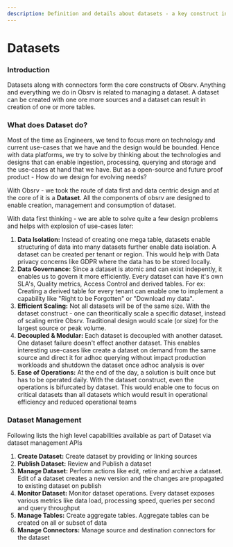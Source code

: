 ```yaml
---
description: Definition and details about datasets - a key construct in Obsrv
---
```


# Datasets

### Introduction

Datasets along with connectors form the core constructs of Obsrv. Anything and everything we do in Obsrv is related to managing a dataset. A dataset can be created with one ore more sources and a dataset can result in creation of one or more tables.

### What does Dataset do?

Most of the time as Engineers, we tend to focus more on technology and current use-cases that we have and the design would be bounded. Hence with data platforms, we try to solve by thinking about the technologies and designs that can enable ingestion, processing, querying and storage and the use-cases at hand that we have. But as a open-source and future proof product - How do we design for evolving needs?

With Obsrv - we took the route of data first and data centric design and at the core of it is a **Dataset**. All the components of obsrv are designed to enable creation, management and consumption of dataset.

With data first thinking - we are able to solve quite a few design problems and helps with explosion of use-cases later:

1. **Data Isolation:** Instead of creating one mega table, datasets enable structuring of data into many datasets further enable data isolation. A dataset can be created per tenant or region. This would help with Data privacy concerns like GDPR where the data has to be stored locally.
2. **Data Governance:** Since a dataset is atomic and can exist indepently, it enables us to govern it more efficiently. Every dataset can have it's own SLA's, Quality metrics, Access Control and derived tables. For ex: Creating a derived table for every tenant can enable one to implement a capability like "Right to be Forgotten" or "Download my data".
3. **Efficient Scaling:** Not all datasets will be of the same size. With the dataset construct - one can theoritically scale a specific dataset, instead of scaling entire Obsrv. Traditional design would scale (or size) for the largest source or peak volume.
4. **Decoupled & Modular:** Each dataset is decoupled with another dataset. One dataset failure doesn't effect another dataset. This enables interesting use-cases like create a dataset on demand from the same source and direct it for adhoc querying without impact production workloads and shutdown the dataset once adhoc analysis is over
5. **Ease of Operations:** At the end of the day, a solution is built once but has to be operated daily. With the dataset construct, even the operations is bifurcated by dataset. This would enable one to focus on critical datasets than all datasets which would result in operational efficiency and reduced operational teams

### Dataset Management

Following lists the high level capabilities available as part of Dataset via dataset management APIs

1. **Create Dataset:** Create dataset by providing or linking sources
2. **Publish Dataset:** Review and Publish a dataset
3. **Manage Dataset:** Perform actions like edit, retire and archive a dataset. Edit of a dataset creates a new version and the changes are propagated to existing dataset on publish
4. **Monitor Dataset:** Monitor dataset operations. Every dataset exposes various metrics like data load, processing speed, queries per second and query throughput
5. **Manage Tables:** Create aggregate tables. Aggregate tables can be created on all or subset of data
6. **Manage Connectors:** Manage source and destination connectors for the dataset

